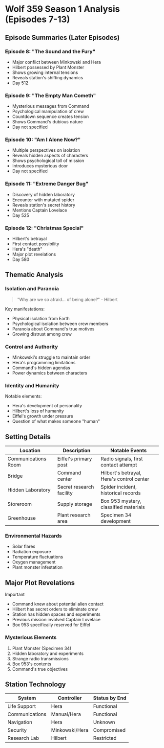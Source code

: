 # Wolf 359 Season 1 Analysis (Episodes 7-13)

## Episode Summaries (Later Episodes)

### Episode 8: "The Sound and the Fury"
- Major conflict between Minkowski and Hera
- Hilbert possessed by Plant Monster
- Shows growing internal tensions
- Reveals station's shifting dynamics
- Day 512

### Episode 9: "The Empty Man Cometh"
- Mysterious messages from Command
- Psychological manipulation of crew
- Countdown sequence creates tension
- Shows Command's dubious nature
- Day not specified

### Episode 10: "Am I Alone Now?"
- Multiple perspectives on isolation
- Reveals hidden aspects of characters
- Shows psychological toll of mission
- Introduces mysterious door
- Day not specified

### Episode 11: "Extreme Danger Bug"
- Discovery of hidden laboratory
- Encounter with mutated spider
- Reveals station's secret history
- Mentions Captain Lovelace
- Day 525

### Episode 12: "Christmas Special"
- Hilbert's betrayal
- First contact possibility
- Hera's "death"
- Major plot revelations
- Day 580

## Thematic Analysis

### Isolation and Paranoia
> "Why are we so afraid... of being alone?" - Hilbert

Key manifestations:
- Physical isolation from Earth
- Psychological isolation between crew members
- Paranoia about Command's true motives
- Growing distrust among crew

### Control and Authority
- Minkowski's struggle to maintain order
- Hera's programming limitations
- Command's hidden agendas
- Power dynamics between characters

### Identity and Humanity
Notable elements:
- Hera's development of personality
- Hilbert's loss of humanity
- Eiffel's growth under pressure
- Question of what makes someone "human"

## Setting Details

| Location | Description | Notable Events |
|----------|-------------|----------------|
| Communications Room | Eiffel's primary post | Radio signals, first contact attempt |
| Bridge | Command center | Hilbert's betrayal, Hera's control center |
| Hidden Laboratory | Secret research facility | Spider incident, historical records |
| Storeroom | Supply storage | Box 953 mystery, classified materials |
| Greenhouse | Plant research area | Specimen 34 development |

### Environmental Hazards
- Solar flares
- Radiation exposure
- Temperature fluctuations
- Oxygen management
- Plant monster infestation

## Major Plot Revelations

> [!IMPORTANT]
> - Command knew about potential alien contact
> - Hilbert has secret orders to eliminate crew
> - Station has hidden spaces and experiments
> - Previous mission involved Captain Lovelace
> - Box 953 specifically reserved for Eiffel

### Mysterious Elements
1. Plant Monster (Specimen 34)
2. Hidden laboratory and experiments
3. Strange radio transmissions
4. Box 953's contents
5. Command's true objectives

## Station Technology

| System | Controller | Status by End |
|--------|------------|---------------|
| Life Support | Hera | Functional |
| Communications | Manual/Hera | Functional |
| Navigation | Hera | Unknown |
| Security | Minkowski/Hera | Compromised |
| Research Lab | Hilbert | Restricted |

